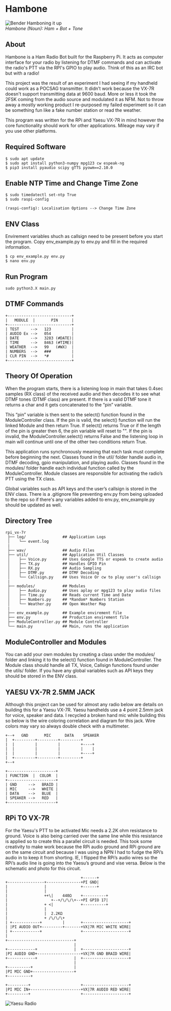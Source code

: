 # Hambone

![Bender Hamboning it up](extra/hambone.gif)
<br>
<em>Hambone (Noun): Ham + Bot + Tone</em>

## About
Hambone is a Ham Radio Bot built for the Raspberry Pi. It acts as computer interface for your radio by listening for DTMF commands and can activate the radio's PTT via the RPI's GPIO to play audio. Think of this as an IRC bot but with a radio! 

This project was the result of an experiment I had seeing if my handheld could work as a POCSAG transmitter. It didn’t work because the VX-7R doesn't support transmitting data at 9600 baud. More or less it took the 2FSK coming from the audio source and modulated it as NFM. Not to throw away a mostly working product I re-purposed my failed experiment so it can be something fun like a fake number station or read the weather.

This program was written for the RPi and Yaesu VX-7R in mind however the core functionality should work for other applications. Mileage may vary if you use other platforms.

## Required Software
```
$ sudo apt update
$ sudo apt install python3-numpy mpg123 cw espeak-ng
$ pip3 install pyaudio scipy gTTS pyowm==2.10.0
```

## Enable NTP Time and Change Time Zone
```
$ sudo timedatectl set-ntp True
$ sudo raspi-config 

(raspi-config): Localisation Options --> Change Time Zone
```

## ENV Class
Envirement variables shuch as callsign need to be present before you start the program. Copy env_example.py to env.py and fill in the required information. 
```
$ cp env_example.py env.py
$ nano env.py
```

## Run Program 
```
sudo python3.X main.py
```

## DTMF Commands
```
+----------------------------+
|   MODULE  |       PIN      |
+----------------------------+
| TEST     -->   123         |
| AUDIO Ex -->   054         |
| DATE     -->   3283 (#DATE)|
| TIME     -->   8463 (#TIME)|
| WEATHER  -->   99   (#WX)  |
| NUMBERS  -->   ###         |
| CLR PIN  -->   *#          |  
+----------------------------+
```

## Theory Of Operation
When the program starts, there is a listening loop in main that takes 0.4sec samples (RX class) of the received audio and then decodes it to see what DTMF tones (DTMF class) are present. If there is a valid DTMF tone it returns a char and it gets concatenated to the “pin” variable.

This “pin” variable is then sent to the select() function found in the ModuleController class. If the pin is valid, the select() function will run the linked Module and then return True. If select() returns True or if the length of the pin is greater then 6, the pin variable will reset to "". If the pin is invalid, the ModuleController.select() returns False and the listening loop in main will continue until one of the other two conditions return True. 

This application runs synchronously meaning that each task must complete before beginning the next. Classes found in the util/ folder handle audio in, DTMF decoding, gpio manipulation, and playing audio. Classes found in the modules/ folder handle each individual function called by the ModuleController. Module classes are responsible for activating the radio’s PTT using the TX class.  

Global variables such as API keys and the user’s callsign is stored in the ENV class. There is a .gitignore file preventing env.py from being uploaded to the repo so if there's any variables added to env.py, env_example.py should be updated as well.

## Directory Tree
```
rpi_vx-7r
 ├── log/                ## Application Logs
 │    └── event.log
 |
 ├── wav/                ## Audio Files
 ├── util/               ## Application Util Classes
 │    ├── Voice.py       ## Uses Google TTS or espeak to create audio
 │    ├── TX.py          ## Handles GPIO Pin
 │    ├── RX.py          ## Audio Sampling
 │    ├── DTMF.py        ## DTMF Decoding
 │    └── Callsign.py    ## Uses Voice Or cw to play user's callsign
 |
 ├── modules/            ## Modules
 │    ├── Audio.py       ## Uses aplay or mpg123 to play audio files
 │    ├── Time.py        ## Reads current Time and Date
 │    ├── Numbers.py     ## *Random* Numbers Station
 │    └── Weather.py     ## Open Weather Map 
 |
 ├── env_example.py      ## Example envirement file
 ├── env.py              ## Production envirement file
 ├── ModuleController.py ## Module Controller
 └── main.py             ## Main, runs the application
```

## ModuleController and Modules
You can add your own modules by creating a class under the modules/ folder and linking it to the select() function found in ModuleController. The Module class should handle all TX, Voice, Callsign functions found under the utils/ folder. If you have any global variables such as API keys they should be stored in the ENV class.  

## YAESU VX-7R 2.5MM JACK
 Although this project can be used for almost any radio below are details on building this for a Yaesu VX-7R. Yaesu handhelds use a 4 point 2.5mm jack for voice, speaker and data. I recycled a broken hand mic while building this so below is the wire coloring correlation and diagram for this jack. Wire colors may vary so always double check with a multimeter.                               

```
+--+   GND       MIC      DATA    SPEAKER
|  +---------+---------+---------+       
|  |         |         |         +----+	 
|  |         |         |         |    |	 
|  |         |         |         +----+  
|  +---------+---------+---------+       
+--+                                     

+---------------------+
| FUNCTION  |  COLOR  |
+---------------------+
| GND     -->   BRAID |
| MIC     -->   WHITE |
| DATA    -->   BLUE  |
| SPEAKER -->   RED   |
+---------------------+
```

## RPi TO VX-7R                       
For the Yaesu's PTT to be activated Mic needs a 2.2K ohm resistance to ground. Voice is also being carried over the same line while this resistance is applied so to create this a parallel circuit is needed. This took some creativity to make work because the RPi audio ground and RPi ground are on the same circuit and because I was using a NPN I had to fudge the RPi’s audio in to keep it from shorting. IE, I flipped the RPi’s audio wires so the RPi’s audio line is going into the Yaesu’s ground and vise versa. Below is the schematic and photo for this circuit.    

```
                                 +------+
+----------------+---------------+PI GND|
|                |               +------+
|                |
|                ++\|    440Ω    +----------+
|                   +--+/\/\/\+--+PI GPIO 17|
|                + <|            +----------+
|                |
|                |  2.2KΩ
|                + /\/\/\+
| +------------+         |       +--------------------+
| |PI AUDIO OUT+---------+-------+VX|7R MIC WHITE WIRE|
| +------------+                 +--------------------+
|
+-----------------------------+
                              |
+------------+                |  +--------------------+
|PI AUDIO GND+-------------------+VX|7R GND BRAID WIRE|
+------------+                |  +--------------------+
                              |
+----------+                  |
|PI MIC GND+------------------+
+----------+

+---------+                      +--------------------+
|PI MIC IN+----------------------+VX|7R AUDIO RED WIRE|
+---------+                      +--------------------+                            
```

![Yaesu Radio](extra/hambone_radio.jpg)